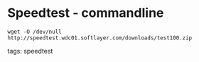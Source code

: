 # Speedtest - commandline
```
wget -O /dev/null http://speedtest.wdc01.softlayer.com/downloads/test100.zip
```

tags: speedtest
